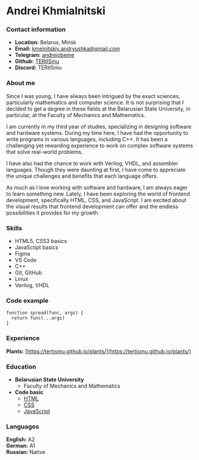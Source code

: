 # Andrei Khmialnitski

### Contact information 
+ **Location:** Belarus, Minsk
+ **Email:** kmelnitskiy.andryushka@gmail.com
+ **Telegram:** [andreiobeme](https://t.me/andreiobeme)
+ **Github:** [TERtISmu](https://github.com/TERtISmu)
+ **Discord:** TERtISmu 

### About me
Since I was young, I have always been intrigued by the exact sciences, particularly mathematics and computer science. It is not surprising that I decided to get a degree in these fields at the Belarusian State University, in particular, at the Faculty of Mechanics and Mathematics.

I am currently in my third year of studies, specializing in designing software and hardware systems. During my time here, I have had the opportunity to write programs in various languages, including C++. It has been a challenging yet rewarding experience to work on complex software systems that solve real-world problems.

I have also had the chance to work with Verilog, VHDL, and assembler languages. Though they were daunting at first, I have come to appreciate the unique challenges and benefits that each language offers.

As much as I love working with software and hardware, I am always eager to learn something new. Lately, I have been exploring the world of frontend development, specifically HTML, CSS, and JavaScript. I am excited about the visual results that frontend development can offer and the endless possibilities it provides for my growth.

### Skills
* HTML5, CSS3 basics 
* JavaSctipt basics
* Figma
* VS Code
* C++
* Git, GitHub
* Linux
* Verilog, VHDL

### Code example
```
function spread(func, args) {
  return func(...args)
}
```

### Experience
**Plants:** [https://tertismu.github.io/plants/](https://tertismu.github.io/plants/) 


### Education
+ **Belarusian State University**
    - Faculty of Mechanics and Mathematics
+ **Code basic**
    - [HTML](https://ru.code-basics.com/languages/html)
    - [CSS](https://ru.code-basics.com/languages/css)
    - [JavaScript](https://ru.code-basics.com/languages/javascript)


### Languages
**English:** A2  
**German:** A1  
**Russian:** Native